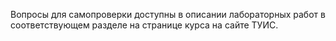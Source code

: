 Вопросы для самопроверки доступны в описании лабораторных работ в
соответствующем разделе на странице курса на сайте ТУИС.
